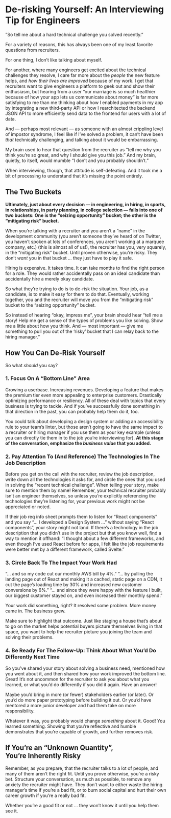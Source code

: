 # De-risking Yourself: An Interviewing Tip for Engineers

”So tell me about a hard technical challenge you solved recently.”

For a variety of reasons, this has always been one of my least favorite questions from recruiters.

For one thing, I don’t like talking about myself.

For another, where many engineers get excited about the technical challenges they resolve, I care far more about the *people* the new feature helps, and *how their lives are improved* because of my work. I get that recruiters want to give engineers a platform to geek out and show their enthusiasm, but hearing from a user “our marriage is so much healthier because of how your app lets us communicate about money” is far more satisfying to me than me thinking about how I enabled payments in my app by integrating a new third-party API or how I rearchitected the backend JSON API to more efficiently send data to the frontend for users with a lot of data.

And — perhaps most relevant — as someone with an almost crippling level of impostor syndrome, I feel like if I’ve solved a problem, it can’t have been *that* technically challenging, and talking about it would be embarrassing.

My brain used to hear that question from the recruiter as “tell me why you think you’re so great, and why I should give you this job.” And my brain, quietly, to itself, would mumble “I don’t and you probably shouldn’t.”

When interviewing, though, that attitude is self-defeating. And it took me a bit of processing to understand that it’s missing the point entirely.

## The Two Buckets

**Ultimately, just about every decision — in engineering, in hiring, in sports, in relationships, in party planning, in college selection — falls into one of two buckets: One is the “seizing opportunity” bucket; the other is the “mitigating risk” bucket.**

When you’re talking with a recruiter and you aren’t a “name” in the development community (you aren’t someone they’ve heard of on Twitter, you haven’t spoken at lots of conferences, you aren’t working at a marquee company, etc.) (this is almost all of us!), the recruiter has you, very squarely, in the “mitigating risk” bucket. Until proven otherwise, you’re risky. They don’t *want* you in that bucket … they just have to play it safe.

Hiring is expensive. It takes time. It can take months to find the right person for a role. They would rather accidentally pass on an ideal candidate than accidentally hire a merely okay candidate.

So what they’re trying to do is to de-risk the situation. Your job, as a candidate, is to make it easy for them to do that. Eventually, working together, you and the recruiter will move you from the “mitigating risk” bucket to the “seizing opportunity” bucket.

So instead of hearing “okay, impress me”, your brain should hear “tell me a story! Help me get a sense of the types of problems you like solving. Show me a little about how you think. And — most important — give me something to pull you out of the ‘risky’ bucket that I can relay back to the hiring manager.”

## How You Can De-Risk Yourself

So what *should* you say?

### 1. Focus On A “Bottom Line” Area

Growing a userbase. Increasing revenues. Developing a feature that makes the premium tier even more appealing to enterprise customers. Drastically optimizing performance or resiliency. All of these deal with topics that every business is trying to tackle. And if you’ve successfully done something in that direction in the past, you can probably help them do it, too.

You could talk about developing a design system or adding an accessibility rule to your team’s linter, but those aren’t going to have the same impact to a recruiter or hiring manager if you use them as your key example (unless you can directly tie them in to the job you’re interviewing for). **At this stage of the conversation, emphasize the *business value* that you added.**

### 2. Pay Attention To (And Reference) The Technologies In The Job Description

Before you get on the call with the recruiter, review the job description, write down all the technologies it asks for, and circle the ones that you used in solving the “recent technical challenge”. When telling your story, make sure to mention them by name! Remember, your technical recruiter probably isn’t an engineer themselves, so unless you’re explicitly referencing the technologies they’re listening for, your previous work might not be appreciated or noted.

If their job req info sheet prompts them to listen for “React components” and you say “… I developed a Design System …” without saying “React components”, your story might not land. If there’s a technology in the job description that you didn’t use in the project but that you know well, find a way to mention it offhand: “I thought about a few different frameworks, and even though I’ve used React before for apps, I felt like the job requirements were better met by a different framework, called Svelte.”

### 3. Circle Back To The Impact Your Work Had

“… and so my code cut our monthly AWS bill by 4%.” “… by pulling the landing page out of React and making it a cached, static page on a CDN, it cut the page’s loading time by 30% and increased new customer conversions by 6%.” “… and since they were happy with the feature I built, our biggest customer stayed on, and even increased their monthly spend.”

Your work did something, right? It resolved some problem. More money came in. The business grew.

Make sure to highlight that outcome. Just like staging a house that’s about to go on the market helps potential buyers picture themselves living in that space, you want to help the recruiter picture you joining the team and solving their problems.

### 4. Be Ready For The Follow-Up: Think About What You’d Do Differently Next Time

So you’ve shared your story about solving a business need, mentioned how you went about it, and then shared how your work improved the bottom line. Great! It’s not uncommon for the recruiter to ask you about what you learned, or what you’d do differently if you did it again. Have an answer!

Maybe you’d bring in more (or fewer) stakeholders earlier (or later). Or you’d do more paper prototyping before building it out. Or you’d have mentored a more junior developer and had them take on more responsibility.

Whatever it was, you probably would change *something* about it. Good! You learned something. Showing that you’re reflective and humble demonstrates that you’re capable of growth, and further removes risk.

<h2>If You’re an “Unknown Quantity”,<br>You’re Inherently Risky</h2>

Remember, as you prepare, that the recruiter talks to a lot of people, and many of them aren’t the right fit. Until you prove otherwise, you’re a risky bet. Structure your conversation, as much as possible, to remove any anxiety the recruiter might have. They don’t want to either waste the hiring manager’s time if you’re a bad fit, or to burn social capital and hurt their own career growth if you’re a really bad fit.

Whether you’re a good fit or not … they won’t know it until you help them see it.